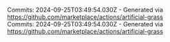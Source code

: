 Commits: 2024-09-25T03:49:54.030Z - Generated via https://github.com/marketplace/actions/artificial-grass
<br>
Commits: 2024-09-25T03:49:54.030Z - Generated via https://github.com/marketplace/actions/artificial-grass
<br>

